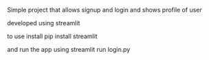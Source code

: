 Simple project that allows signup and login and shows profile of user 

developed using streamlit

to use 
install pip install streamlit

and run the app using streamlit run login.py
